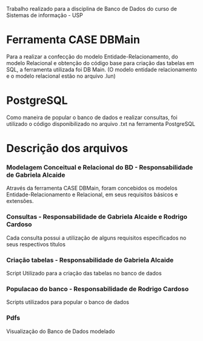 Trabalho realizado para a disciplina de Banco de Dados do curso de Sistemas de informação - USP

# Ferramenta CASE DBMain
Para a realizar a confecção do modelo Entidade-Relacionamento, do modelo Relacional e obtenção do código base para criação das tabelas em SQL, a ferramenta utilizada foi DB Main.
(O modelo entidade relacionamento e o modelo relacional estão no arquivo .lun)

# PostgreSQL
Como maneira de popular o banco de dados e realizar consultas, foi utilizado o código disponibilizado no arquivo .txt na ferramenta PostgreSQL

# Descrição dos arquivos
### Modelagem Conceitual e Relacional do BD - Responsabilidade de Gabriela Alcaide
Através da ferramenta CASE DBMain, foram concebidos os modelos Entidade-Relacionamento e Relacional, em seus requisitos básicos e extensões.

### Consultas - Responsabilidade de Gabriela Alcaide e Rodrigo Cardoso
Cada consulta possui a utilização de alguns requisitos especificados no seus respectivos títulos

### Criação tabelas - Responsabilidade de Gabriela Alcaide
Script Utilizado para a criação das tabelas no banco de dados

### Populacao do banco - Responsabilidade de Rodrigo Cardoso
Scripts utilizados para popular o banco de dados

### Pdfs
Visualização do Banco de Dados modelado
